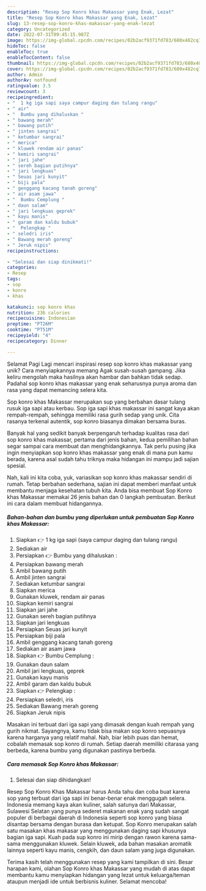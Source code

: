 ```yaml
---
description: "Resep Sop Konro khas Makassar yang Enak, Lezat"
title: "Resep Sop Konro khas Makassar yang Enak, Lezat"
slug: 13-resep-sop-konro-khas-makassar-yang-enak-lezat
category: Uncategorized
date: 2022-07-31T09:45:15.987Z
image: https://img-global.cpcdn.com/recipes/02b2acf9371fd783/680x482cq70/sop-konro-khas-makassar-foto-resep-utama.jpg
hideToc: false
enableToc: true
enableTocContent: false
thumbnail: https://img-global.cpcdn.com/recipes/02b2acf9371fd783/680x482cq70/sop-konro-khas-makassar-foto-resep-utama.jpg
cover: https://img-global.cpcdn.com/recipes/02b2acf9371fd783/680x482cq70/sop-konro-khas-makassar-foto-resep-utama.jpg
author: Admin
authorAv: notfound
ratingvalue: 3.5
reviewcount: 3
recipeingredient:
- "  1 kg iga sapi saya campur daging dan tulang rangu"
- " air"
- "  Bumbu yang dihaluskan "
- " bawang merah"
- " bawang putih"
- " jinten sangrai"
- " ketumbar sangrai"
- " merica"
- " kluwek rendam air panas"
- " kemiri sangrai"
- " jari jahe"
- " sereh bagian putihnya"
- " jari lengkuas"
- " Seuas jari kunyit"
- " biji pala"
- " genggang kacang tanah goreng"
- " air asam jawa"
- "  Bumbu Cemplung "
- " daun salam"
- " jari lengkuas geprek"
- " kayu manis"
- " garam dan kaldu bubuk"
- "  Pelengkap "
- " seledri iris"
- " Bawang merah goreng"
- " Jeruk nipis"
recipeinstructions:

- "Selesai dan siap dinikmati!"
categories:
- Resep
tags:
- sop
- konro
- khas

katakunci: sop konro khas 
nutrition: 236 calories
recipecuisine: Indonesian
preptime: "PT26M"
cooktime: "PT51M"
recipeyield: "4"
recipecategory: Dinner

---
```



Selamat Pagi Lagi mencari inspirasi resep sop konro khas makassar yang unik? Cara menyiapkannya memang Agak susah-susah gampang. Jika keliru mengolah maka hasilnya akan hambar dan bahkan tidak sedap. Padahal sop konro khas makassar yang enak seharusnya punya aroma dan rasa yang dapat memancing selera kita.


Sop konro khas Makassar merupakan sup yang berbahan dasar tulang rusuk iga sapi atau kerbau. Sop iga sapi khas makassar ini sangat kaya akan rempah-rempah, sehingga memiliki rasa gurih sedap yang unik. Cita rasanya terkenal autentik, sop konro biasanya dimakan bersama buras.

Banyak hal yang sedikit banyak berpengaruh terhadap kualitas rasa dari sop konro khas makassar, pertama dari jenis bahan, kedua pemilihan bahan segar sampai cara membuat dan menghidangkannya. Tak perlu pusing jika ingin menyiapkan sop konro khas makassar yang enak di mana pun kamu berada, karena asal sudah tahu triknya maka hidangan ini mampu jadi sajian spesial.


Nah, kali ini kita coba, yuk, variasikan sop konro khas makassar sendiri di rumah. Tetap berbahan sederhana, sajian ini dapat memberi manfaat untuk membantu menjaga kesehatan tubuh kita. Anda bisa membuat Sop Konro khas Makassar memakai 26 jenis bahan dan 0 langkah pembuatan. Berikut ini cara dalam membuat hidangannya.

<!--inarticleads1-->

##### Bahan-bahan dan bumbu yang diperlukan untuk pembuatan Sop Konro khas Makassar:

1. Siapkan  👉 1 kg iga sapi (saya campur daging dan tulang rangu)
1. Sediakan  air
1. Persiapkan  👉 Bumbu yang dihaluskan :
1. Persiapkan  bawang merah
1. Ambil  bawang putih
1. Ambil  jinten sangrai
1. Sediakan  ketumbar sangrai
1. Siapkan  merica
1. Gunakan  kluwek, rendam air panas
1. Siapkan  kemiri sangrai
1. Siapkan  jari jahe
1. Gunakan  sereh bagian putihnya
1. Siapkan  jari lengkuas
1. Persiapkan  Seuas jari kunyit
1. Persiapkan  biji pala
1. Ambil  genggang kacang tanah goreng
1. Sediakan  air asam jawa
1. Siapkan  👉 Bumbu Cemplung :
1. Gunakan  daun salam
1. Ambil  jari lengkuas, geprek
1. Gunakan  kayu manis
1. Ambil  garam dan kaldu bubuk
1. Siapkan  👉 Pelengkap :
1. Persiapkan  seledri, iris
1. Sediakan  Bawang merah goreng
1. Siapkan  Jeruk nipis


Masakan ini terbuat dari iga sapi yang dimasak dengan kuah rempah yang gurih nikmat. Sayangnya, kamu tidak bisa makan sop konro sepuasnya karena harganya yang relatif mahal. Nah, biar lebih puas dan hemat, cobalah memasak sop konro di rumah. Setiap daerah memiliki citarasa yang berbeda, karena bumbu yang digunakan pastinya berbeda. 

<!--inarticleads2-->

##### Cara memasak Sop Konro khas Makassar:


1. Selesai dan siap dihidangkan!

Resep Sop Konro Khas Makassar harus Anda tahu dan coba buat karena sop yang terbuat dari iga sapi ini benar-benar enak menggugah selera. Indonesia memang kaya akan kuliner, salah satunya dari Makassar, Sulawesi Selatan yang punya sederet makanan enak yang sudah sangat populer di berbagai daerah di Indonesia seperti sop konro yang biasa disantap bersama dengan burasa dan ketupat. Sop Konro merupakan salah satu masakan khas makasar yang menggunakan daging sapi khusunya bagian iga sapi. Kuah pada sup konro ini mirip dengan rawon karena sama-sama menggunakan kluwek. Selain kluwek, ada bahan masakan aromatik lainnya seperti kayu manis, cengkih, dan daun salam yang juga digunakan. 

Terima kasih telah menggunakan resep yang kami tampilkan di sini. Besar harapan kami, olahan Sop Konro khas Makassar yang mudah di atas dapat membantu kamu menyiapkan hidangan yang lezat untuk keluarga/teman ataupun menjadi ide untuk berbisnis kuliner. Selamat mencoba!
